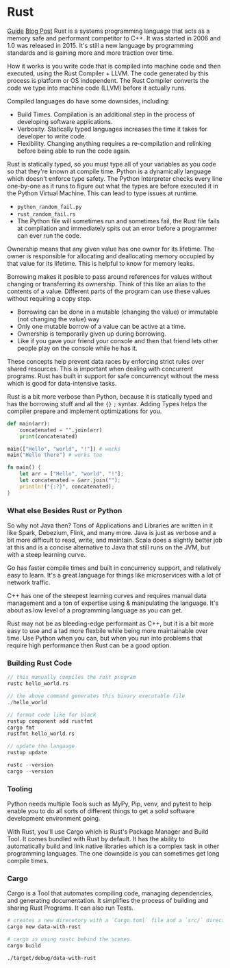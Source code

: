 # Rust
[Guide](https://datawithrust.com/)
[Blog Post](https://fasterthanli.me/articles/a-half-hour-to-learn-rust)
Rust is a systems programming language that acts as a memory safe and performant competitor to C++.  It was started in 2006 and 1.0 was released in 2015.  It's still a new language by programming standards and is gaining more and more traction over time.

How it works is you write code that is compiled into machine code and then executed, using the Rust Compiler + LLVM.  The code generated by this process is platform or OS independent.  The Rust Compiler converts the code we type into machine code (LLVM) before it actually runs.

Compiled languages do have some downsides, including:
- Build Times.  Compilation is an additional step in the process of developing software applications.
- Verbosity.  Statically typed languages increases the time it takes for developer to write code.
- Flexibility.  Changing anything requires a re-compilation and relinking before being able to run the code again.

Rust is statically typed, so you must type all of your variables as you code so that they're known at compile time.  Python is a dynamically language which doesn't enforce type safety.  The Python Interpreter checks every line one-by-one as it runs to figure out what the types are before executed it in the Python Virtual Machine.  This can lead to type issues at runtime.
- `python_random_fail.py`
- `rust_random_fail.rs`
- The Python file will sometimes run and sometimes fail, the Rust file fails at compilation and immediately spits out an error before a programmer can ever run the code.

Ownership means that any given value has one owner for its lifetime.  The owner is responsible for allocating and deallocating memory occupied by that value for its lifetime.  This is helpful to know for memory leaks.

Borrowing makes it posible to pass around references for values without changing or transferring its ownership.  Think of this like an alias to the contents of a value.  Different parts of the program can use these values without requiring a copy step.  
- Borrowing can be done in a mutable (changing the value) or immutable (not changing the value) way
- Only one mutable borrow of a value can be active at a time.
- Ownership is temporarily given up during borrowing.
- Like if you gave your friend your console and then that friend lets other people play on the console while he has it.

These concepts help prevent data races by enforcing strict rules over shared resources.  This is important when dealing with concurrent programs.  Rust has built in support for safe concurrencyt without the mess which is good for data-intensive tasks.

Rust is a bit more verbose than Python, because it is statically typed and has the borrowing stuff and all the `{}` `;` syntax.  Adding Types helps the compiler prepare and implement optimizations for you.

``` py
def main(arr):
    concatenated = "".join(arr)
    print(concatenated)

main(["Hello", "world", "!"]) # works
main("Hello there") # works too

```

``` rs
fn main() {
    let arr = ["Hello", "world", "!"];
    let concatenated = &arr.join("");
    println!("{:?}", concatenated);
}
```

### What else Besides Rust or Python
So why not Java then?  Tons of Applications and Libraries are written in it like Spark, Debezium, Flink, and many more.  Java is just as verbose and a bit more difficult to read, write, and maintain.  Scala does a slightly better job at this and is a concise alternative to Java that still runs on the JVM, but with a steep learning curve.

Go has faster compile times and built in concurrency support, and relatively easy to learn.  It's a great language for things like microservices with a lot of network traffic.

C++ has one of the steepest learning curves and requires manual data management and a ton of expertise using & manipulating the language.  It's about as low level of a programming language as you can get.

Rust may not be as bleeding-edge performant as C++, but it is a bit more easy to use and a tad more flexbile while being more maintainable over time.  Use Python when you can, but when you run into problems that require high performance then Rust can be a good option.

### Building Rust Code
``` rs
// this manually compiles the rust program
rustc hello_world.rs

// the above command generates this binary executable file
./hello_world

// format code like for black
rustup component add rustfmt
cargo fmt
rustfmt hello_world.rs

// update the langauge 
rustup update

rustc --version
cargo --version
```

### Tooling
Python needs multiple Tools such as MyPy, Pip, venv, and pytest to help enable you to do all sorts of different things to get a solid software development environment going.

With Rust, you'll use Cargo which is Rust's Package Manager and Build Tool.  It comes bundled with Rust by default.  It has the ability to automatically build and link native libraries which is a complex task in other programming languages.  The one downside is you can sometimes get long compile times.

### Cargo
Cargo is a Tool that automates compiling code, managing dependencies, and generating documentation.  It simplifies the process of building and sharing Rust Programs.  It can also run Tests.

``` sh
# creates a new direcetory with a `Cargo.toml` file and a `src/` directory.
cargo new data-with-rust

# cargo is using rustc behind the scenes.
cargo build

./target/debug/data-with-rust

```
